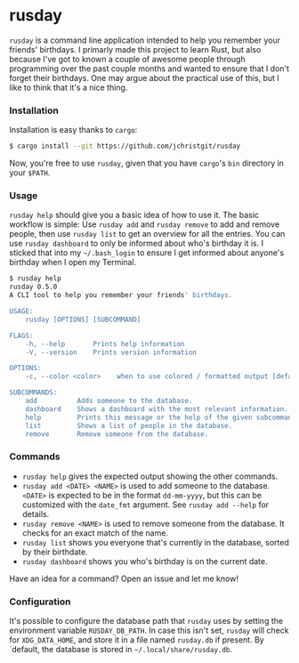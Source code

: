 # rusday
`rusday` is a command line application intended to help you remember your friends' birthdays.
I primarly made this project to learn Rust, but also because I've got to known a couple of awesome
people through programming over the past couple months and wanted to ensure that I don't forget their birthdays.
One may argue about the practical use of this, but I like to think that it's a nice thing.

### Installation
Installation is easy thanks to `cargo`:
```sh
$ cargo install --git https://github.com/jchristgit/rusday
```
Now, you're free to use `rusday`, given that you have `cargo`'s
`bin` directory in your `$PATH`.


### Usage
`rusday help` should give you a basic idea of how to use it.
The basic workflow is simple: Use `rusday add` and `rusday remove`
to add and remove people, then use `rusday list` to get an
overview for all the entries. You can use `rusday dashboard` to only
be informed about who's birthday it is. I sticked that into my `~/.bash_login`
to ensure I get informed about anyone's birthday when I open my Terminal.

```sh
$ rusday help
rusday 0.5.0
A CLI tool to help you remember your friends' birthdays.

USAGE:
    rusday [OPTIONS] [SUBCOMMAND]

FLAGS:
    -h, --help       Prints help information
    -V, --version    Prints version information

OPTIONS:
    -c, --color <color>    when to use colored / formatted output [default: auto]  [values: auto, always, never]

SUBCOMMANDS:
    add          Adds someone to the database.
    dashboard    Shows a dashboard with the most relevant information.
    help         Prints this message or the help of the given subcommand(s)
    list         Shows a list of people in the database.
    remove       Remove someone from the database.
```

### Commands
- `rusday help` gives the expected output showing the other commands.
- `rusday add <DATE> <NAME>` is used to add someone to the database.
`<DATE>` is expected to be in the format `dd-mm-yyyy`, but this can be customized with the `date_fmt` argument. See `rusday add --help` for details.
- `rusday remove <NAME>` is used to remove someone from the database.
It checks for an exact match of the name.
- `rusday list` shows you everyone that's currently in the database, sorted by their birthdate.
- `rusday dashboard` shows you who's birthday is on the current date.

Have an idea for a command? Open an issue and let me know!


### Configuration
It's possible to configure the database path that `rusday` uses by setting the
environment variable `RUSDAY_DB_PATH`. In case this isn't set, `rusday` will
check for `XDG_DATA_HOME`, and store it in a file named `rusday.db` if present.
By ´default, the database is stored in `~/.local/share/rusday.db`.
